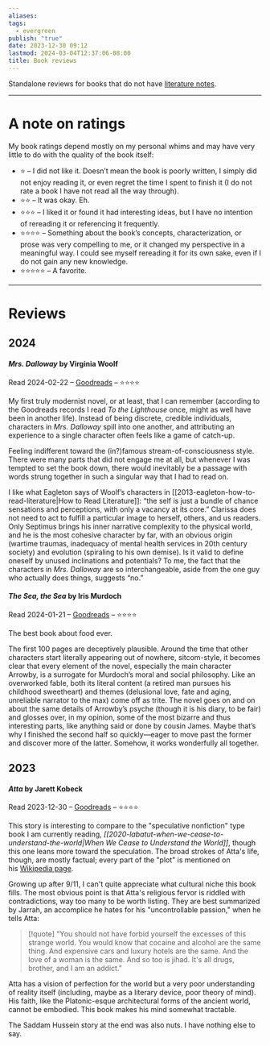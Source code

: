 ```yaml
---
aliases: 
tags:
  - evergreen
publish: "true"
date: 2023-12-30 09:12
lastmod: 2024-03-04T12:37:06-08:00
title: Book reviews
---
```

Standalone reviews for books that do not have [literature notes](https://by2328.github.io/garden/tags/literature-note).

---
# A note on ratings

My book ratings depend mostly on my personal whims and may have very little to do with the quality of the book itself:
- ⭐ – I did not like it. Doesn’t mean the book is poorly written, I simply did not enjoy reading it, or even regret the time I spent to finish it (I do not rate a book I have not read all the way through).
- ⭐⭐ – It was okay. Eh.
- ⭐⭐⭐ – I liked it or found it had interesting ideas, but I have no intention of rereading it or referencing it frequently.
- ⭐⭐⭐⭐ – Something about the book’s concepts, characterization, or prose was very compelling to me, or it changed my perspective in a meaningful way. I could see myself rereading it for its own sake, even if I do not gain any new knowledge.
- ⭐⭐⭐⭐⭐ – A favorite.

---
# Reviews

## 2024

#### *Mrs. Dalloway* by Virginia Woolf

Read 2024-02-22 – [Goodreads](https://www.goodreads.com/review/show/3971088804) – ⭐⭐⭐⭐

My first truly modernist novel, or at least, that I can remember (according to the Goodreads records I read *To the Lighthouse* once, might as well have been in another life). Instead of being discrete, credible individuals, characters in *Mrs. Dalloway* spill into one another, and attributing an experience to a single character often feels like a game of catch-up.

Feeling indifferent toward the (in?)famous stream-of-consciousness style. There were many parts that did not engage me at all, but whenever I was tempted to set the book down, there would inevitably be a passage with words strung together in such a singular way that I had to read on.

I like what Eagleton says of Woolf’s characters in [[2013-eagleton-how-to-read-literature|How to Read Literature]]: “the self is just a bundle of chance sensations and perceptions, with only a vacancy at its core.” Clarissa does not need to act to fulfill a particular image to herself, others, and us readers. Only Septimus brings his inner narrative complexity to the physical world, and he is the most cohesive character by far, with an obvious origin (wartime traumas, inadequacy of mental health services in 20th century society) and evolution (spiraling to his own demise). Is it valid to define oneself by unused inclinations and potentials? To me, the fact that the characters in *Mrs. Dalloway* are so interchangeable, aside from the one guy who actually does things, suggests “no.”

#### *The Sea, the Sea* by Iris Murdoch

Read 2024-01-21 – [Goodreads](https://www.goodreads.com/review/show/5216501126) – ⭐⭐⭐⭐

The best book about food ever.

The first 100 pages are deceptively plausible. Around the time that other characters start literally appearing out of nowhere, sitcom-style, it becomes clear that every element of the novel, especially the main character Arrowby, is a surrogate for Murdoch’s moral and social philosophy. Like an overworked fable, both its literal content (a retired man pursues his childhood sweetheart) and themes (delusional love, fate and aging, unreliable narrator to the max) come off as trite. The novel goes on and on about the same details of Arrowby’s psyche (though it is his diary, to be fair) and glosses over, in my opinion, some of the most bizarre and thus interesting parts, like anything said or done by cousin James. Maybe that’s why I finished the second half so quickly—eager to move past the former and discover more of the latter. Somehow, it works wonderfully all together.

## 2023
#### *Atta* by Jarett Kobeck

Read 2023-12-30 – [Goodreads](https://www.goodreads.com/review/show/6094187241) – ⭐⭐⭐⭐

This story is interesting to compare to the "speculative nonfiction" type book I am currently reading, *[[2020-labatut-when-we-cease-to-understand-the-world|When We Cease to Understand the World]]*, though this one leans more toward the speculation. The broad strokes of Atta's life, though, are mostly factual; every part of the "plot" is mentioned on his [Wikipedia page](https://en.wikipedia.org/wiki/Mohamed_Atta).

Growing up after 9/11, I can't quite appreciate what cultural niche this book fills. The most obvious point is that Atta's religious fervor is riddled with contradictions, way too many to be worth listing. They are best summarized by Jarrah, an accomplice he hates for his "uncontrollable passion," when he tells Atta:

> [!quote]
> "You should not have forbid yourself the excesses of this strange world. You would know that cocaine and alcohol are the same thing. And expensive cars and luxury hotels are the same. And the love of a woman is the same. And so too is jihad. It's all drugs, brother, and I am an addict."

Atta has a vision of perfection for the world but a very poor understanding of reality itself (including, maybe as a literary device, poor theory of mind). His faith, like the Platonic-esque architectural forms of the ancient world, cannot be embodied. This book makes his mind somewhat tractable.

The Saddam Hussein story at the end was also nuts. I have nothing else to say.